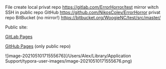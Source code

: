 File create local
privat repo
https://gitlab.com/ErrorHorror/test
mirror witch SSH in public repo GitHub
https://github.com/NikosColev/ErrorHorror
privat repo BitBucket (no mirror!)
https://bitbucket.org/WoogieNC/test/src/master/

Public site:

[GitLab Pages](https://errorhorror.gitlab.io/test/)

[GitHub Pages](https://nikoscolev.github.io/ErrorHorror/) (only public repo)

![image-20210510171555676](/Users/Alex/Library/Application Support/typora-user-images/image-20210510171555676.png)

